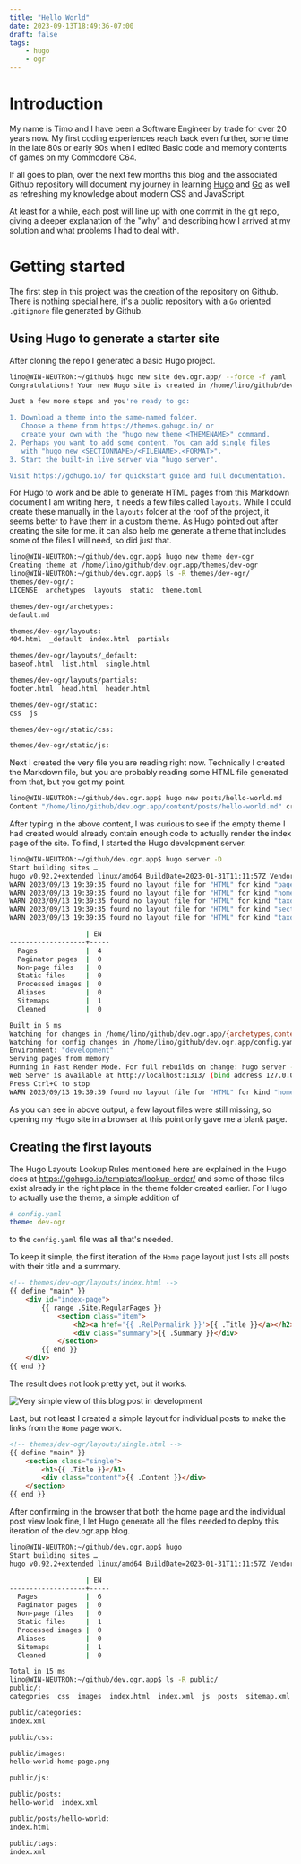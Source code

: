 ```yaml
---
title: "Hello World"
date: 2023-09-13T18:49:36-07:00
draft: false
tags:
    - hugo
    - ogr
---
```


# Introduction

My name is Timo and I have been a Software Engineer by trade for over 20 years now. My first coding experiences reach back even further, some time in the late 80s or early 90s when I edited Basic code and memory contents of games on my Commodore C64.

If all goes to plan, over the next few months this blog and the associated Github repository will document my journey in learning [Hugo](https://gohugo.io/) and [Go](https://go.dev) as well as refreshing my knowledge about modern CSS and JavaScript.

At least for a while, each post will line up with one commit in the git repo, giving a deeper explanation of the "why" and describing how I arrived at my solution and what problems I had to deal with.

# Getting started

The first step in this project was the creation of the repository on Github. There is nothing special here, it's a public repository with a `Go` oriented `.gitignore` file generated by Github.

## Using Hugo to generate a starter site

After cloning the repo I generated a basic Hugo project.

```bash
lino@WIN-NEUTRON:~/github$ hugo new site dev.ogr.app/ --force -f yaml
Congratulations! Your new Hugo site is created in /home/lino/github/dev.ogr.app.

Just a few more steps and you're ready to go:

1. Download a theme into the same-named folder.
   Choose a theme from https://themes.gohugo.io/ or
   create your own with the "hugo new theme <THEMENAME>" command.
2. Perhaps you want to add some content. You can add single files
   with "hugo new <SECTIONNAME>/<FILENAME>.<FORMAT>".
3. Start the built-in live server via "hugo server".

Visit https://gohugo.io/ for quickstart guide and full documentation.
```

For Hugo to work and be able to generate HTML pages from this Markdown document I am writing here, it needs a few files called `layouts`. While I could create these manually in the `layouts` folder at the roof of the project, it seems better to have them in a custom theme. As Hugo pointed out after creating the site for me. it can also help me generate a theme that includes some of the files I will need, so did just that.

```bash
lino@WIN-NEUTRON:~/github/dev.ogr.app$ hugo new theme dev-ogr
Creating theme at /home/lino/github/dev.ogr.app/themes/dev-ogr
lino@WIN-NEUTRON:~/github/dev.ogr.app$ ls -R themes/dev-ogr/
themes/dev-ogr/:
LICENSE  archetypes  layouts  static  theme.toml

themes/dev-ogr/archetypes:
default.md

themes/dev-ogr/layouts:
404.html  _default  index.html  partials

themes/dev-ogr/layouts/_default:
baseof.html  list.html  single.html

themes/dev-ogr/layouts/partials:
footer.html  head.html  header.html

themes/dev-ogr/static:
css  js

themes/dev-ogr/static/css:

themes/dev-ogr/static/js:
```

Next I created the very file you are reading right now. Technically I created the Markdown file, but you are probably reading some HTML file generated from that, but you get my point.

```bash
lino@WIN-NEUTRON:~/github/dev.ogr.app$ hugo new posts/hello-world.md
Content "/home/lino/github/dev.ogr.app/content/posts/hello-world.md" created
```

After typing in the above content, I was curious to see if the empty theme I had created would already contain enough code to actually render the index page of the site. To find, I started the Hugo development server.

```bash
lino@WIN-NEUTRON:~/github/dev.ogr.app$ hugo server -D
Start building sites …
hugo v0.92.2+extended linux/amd64 BuildDate=2023-01-31T11:11:57Z VendorInfo=ubuntu:0.92.2-1ubuntu0.1
WARN 2023/09/13 19:39:35 found no layout file for "HTML" for kind "page": You should create a template file which matches Hugo Layouts Lookup Rules for this combination.
WARN 2023/09/13 19:39:35 found no layout file for "HTML" for kind "home": You should create a template file which matches Hugo Layouts Lookup Rules for this combination.
WARN 2023/09/13 19:39:35 found no layout file for "HTML" for kind "taxonomy": You should create a template file which matches Hugo Layouts Lookup Rules for this combination.
WARN 2023/09/13 19:39:35 found no layout file for "HTML" for kind "section": You should create a template file which matches Hugo Layouts Lookup Rules for this combination.
WARN 2023/09/13 19:39:35 found no layout file for "HTML" for kind "taxonomy": You should create a template file which matches Hugo Layouts Lookup Rules for this combination.

                   | EN
-------------------+-----
  Pages            |  4
  Paginator pages  |  0
  Non-page files   |  0
  Static files     |  0
  Processed images |  0
  Aliases          |  0
  Sitemaps         |  1
  Cleaned          |  0

Built in 5 ms
Watching for changes in /home/lino/github/dev.ogr.app/{archetypes,content,data,layouts,static}
Watching for config changes in /home/lino/github/dev.ogr.app/config.yaml
Environment: "development"
Serving pages from memory
Running in Fast Render Mode. For full rebuilds on change: hugo server --disableFastRender
Web Server is available at http://localhost:1313/ (bind address 127.0.0.1)
Press Ctrl+C to stop
WARN 2023/09/13 19:39:39 found no layout file for "HTML" for kind "home": You should create a template file which matches Hugo Layouts Lookup Rules for this combination.
```

As you can see in above output, a few layout files were still missing, so opening my Hugo site in a browser at this point only gave me a blank page.

## Creating the first layouts

The Hugo Layouts Lookup Rules mentioned here are explained in the Hugo docs at https://gohugo.io/templates/lookup-order/ and some of those files exist already in the right place in the
theme folder created earlier. For Hugo to actually use the theme, a simple addition of

```yaml
# config.yaml
theme: dev-ogr
```

to the `config.yaml` file was all that's needed.

To keep it simple, the first iteration of the `Home` page layout just lists all posts with their title and a summary.

```html
<!-- themes/dev-ogr/layouts/index.html -->
{{ define "main" }}
    <div id="index-page">
        {{ range .Site.RegularPages }}
            <section class="item">
                <h2><a href='{{ .RelPermalink }}'>{{ .Title }}</a></h2>
                <div class="summary">{{ .Summary }}</div>
            </section>
        {{ end }}
    </div>
{{ end }}
```

The result does not look pretty yet, but it works.

![Very simple view of this blog post in development](/images/hello-world-home-page.png)

Last, but not least I created a simple layout for individual posts to make the links from the `Home` page work.

```html
<!-- themes/dev-ogr/layouts/single.html -->
{{ define "main" }}
    <section class="single">
        <h1>{{ .Title }}</h1>
        <div class="content">{{ .Content }}</div>
    </section>
{{ end }}
```

After confirming in the browser that both the home page and the individual post view look fine, I let Hugo generate all the files needed to deploy this iteration of the dev.ogr.app blog.

```bash
lino@WIN-NEUTRON:~/github/dev.ogr.app$ hugo
Start building sites …
hugo v0.92.2+extended linux/amd64 BuildDate=2023-01-31T11:11:57Z VendorInfo=ubuntu:0.92.2-1ubuntu0.1

                   | EN
-------------------+-----
  Pages            |  6
  Paginator pages  |  0
  Non-page files   |  0
  Static files     |  1
  Processed images |  0
  Aliases          |  0
  Sitemaps         |  1
  Cleaned          |  0

Total in 15 ms
lino@WIN-NEUTRON:~/github/dev.ogr.app$ ls -R public/
public/:
categories  css  images  index.html  index.xml  js  posts  sitemap.xml  tags

public/categories:
index.xml

public/css:

public/images:
hello-world-home-page.png

public/js:

public/posts:
hello-world  index.xml

public/posts/hello-world:
index.html

public/tags:
index.xml
```
